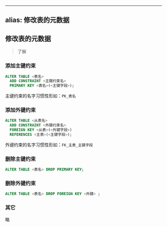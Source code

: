 
---
alias: 修改表的元数据
---

## 修改表的元数据

> 了解

### 添加主键约束

``` sql
ALTER TABLE <表名> 
  ADD CONSTRAINT <主键约束名> 
  PRIMARY KEY <表名>(<主键字段>);
```

主键约束的名字习惯性形如：`PK_表名`


### 添加外键约束

``` sql
ALTER TABLE <从表名> 
  ADD CONSTRAINT <外键约束名> 
  FOREIGN KEY <从表>(<外键字段>) 
  REFERENCES <主表>(<主键字段>);
```

外键约束的名字习惯性形如：`FK_主表_主键字段`

### 删除主键约束

``` sql
ALTER TABLE <表名> DROP PRIMARY KEY;
```

### 删除外键约束

``` sql
ALTER TABLE <表名> DROP FOREIGN KEY <外键> ;
```

### 其它

略
